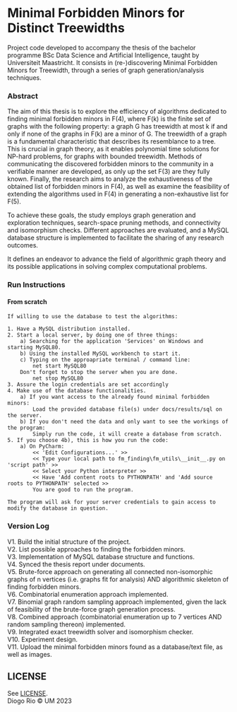 # Minimal Forbidden Minors for Distinct Treewidths

Project code developed to accompany the thesis of the bachelor programme BSc Data Science and Artificial Intelligence, 
taught by Universiteit Maastricht. 
It consists in (re-)discovering Minimal Forbidden Minors for Treewidth, 
through a series of graph generation/analysis techniques.

### Abstract
The aim of this thesis is to explore the efficiency of algorithms dedicated to finding minimal forbidden minors in 
F(4), where F(k) is the finite set of graphs with the following property: a graph G has treewidth at most k if and 
only if none of the graphs in F(k) are a minor of G. The treewidth of a graph is a fundamental characteristic that 
describes its resemblance to a tree. This is crucial in graph theory, as it enables polynomial time solutions for 
NP-hard problems, for graphs with bounded treewidth. Methods of communicating the discovered forbidden minors to the 
community in a verifiable manner are developed, as only up the set F(3) are they fully known. Finally, the research 
aims to analyze the exhaustiveness of the obtained list of forbidden minors in F(4), as well as examine the 
feasibility of extending the algorithms used in F(4) in generating a non-exhaustive list for F(5).

To achieve these goals, the study employs graph generation and exploration techniques, search-space pruning methods, and 
connectivity and isomorphism checks. Different approaches are evaluated, and a MySQL database structure is implemented 
to facilitate the sharing of any research outcomes.

It defines an endeavor to advance the field of algorithmic 
graph theory and its possible applications in solving complex computational problems.


### Run Instructions
#### From scratch
```
If willing to use the database to test the algorithms:

1. Have a MySQL distribution installed.
2. Start a local server, by doing one of three things:
    a) Searching for the application 'Services' on Windows and starting MySQL80.
    b) Using the installed MySQL workbench to start it.
    c) Typing on the approapriate terminal / command line:
        net start MySQL80
    Don't forget to stop the server when you are done.
        net stop MySQL80
3. Assure the login credentials are set accordingly
4. Make use of the database functionalities.
    a) If you want access to the already found minimal forbidden minors:   
        Load the provided database file(s) under docs/results/sql on the server.
    b) If you don't need the data and only want to see the workings of the program:
        Simply run the code, it will create a database from scratch.
5. If you choose 4b), this is how you run the code:
    a) On PyCharm:
        << 'Edit Configurations...' >>
        << Type your local path to fm_finding\fm_utils\__init__.py on 'script path' >>
        << Select your Python interpreter >>
        << Have 'Add content roots to PYTHONPATH' and 'Add source roots to PYTHONPATH' selected >>
        You are good to run the program. 
        
The program will ask for your server credentials to gain access to modify the database in question.
```

### Version Log
V1. Build the initial structure of the project.\
V2. List possible approaches to finding the forbidden minors.\
V3. Implementation of MySQL database structure and functions.\
V4. Synced the thesis report under documents.\
V5. Brute-force approach on generating all connected non-isomorphic graphs of n vertices (i.e. graphs fit for analysis)
AND algorithmic skeleton of finding forbidden minors.\
V6. Combinatorial enumeration approach implemented.\
V7. Binomial graph random sampling approach implemented, given the lack of feasibility 
of the brute-force graph generation process.\
V8. Combined approach (combinatorial enumeration up to 7 vertices AND random sampling thereon) implemented.\
V9. Integrated exact treewidth solver and isomorphism checker.\
V10. Experiment design.\
V11. Upload the minimal forbidden minors found as a database/text file, as well as images.

## LICENSE
See [LICENSE](LICENSE).\
Diogo Rio © UM 2023 

